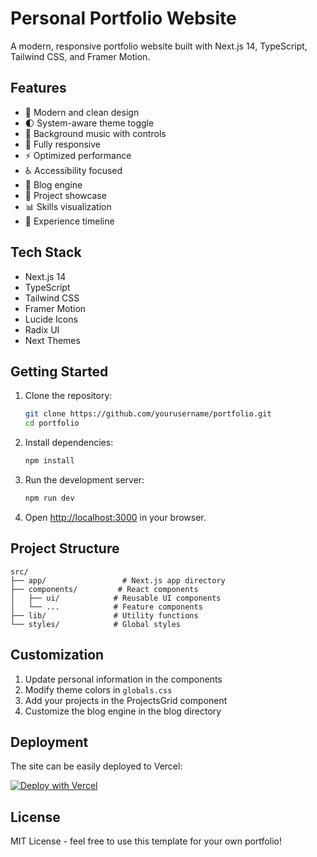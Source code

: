 # Personal Portfolio Website

A modern, responsive portfolio website built with Next.js 14, TypeScript, Tailwind CSS, and Framer Motion.

## Features

- 🎨 Modern and clean design
- 🌓 System-aware theme toggle
- 🎵 Background music with controls
- 📱 Fully responsive
- ⚡ Optimized performance
- ♿ Accessibility focused
- 📝 Blog engine
- 🎯 Project showcase
- 📊 Skills visualization
- 📅 Experience timeline

## Tech Stack

- Next.js 14
- TypeScript
- Tailwind CSS
- Framer Motion
- Lucide Icons
- Radix UI
- Next Themes

## Getting Started

1. Clone the repository:
   ```bash
   git clone https://github.com/yourusername/portfolio.git
   cd portfolio
   ```

2. Install dependencies:
   ```bash
   npm install
   ```

3. Run the development server:
   ```bash
   npm run dev
   ```

4. Open [http://localhost:3000](http://localhost:3000) in your browser.

## Project Structure

```
src/
├── app/                 # Next.js app directory
├── components/         # React components
│   ├── ui/            # Reusable UI components
│   └── ...            # Feature components
├── lib/               # Utility functions
└── styles/            # Global styles
```

## Customization

1. Update personal information in the components
2. Modify theme colors in `globals.css`
3. Add your projects in the ProjectsGrid component
4. Customize the blog engine in the blog directory

## Deployment

The site can be easily deployed to Vercel:

[![Deploy with Vercel](https://vercel.com/button)](https://vercel.com/new/clone?repository-url=https://github.com/yourusername/portfolio)

## License

MIT License - feel free to use this template for your own portfolio!
